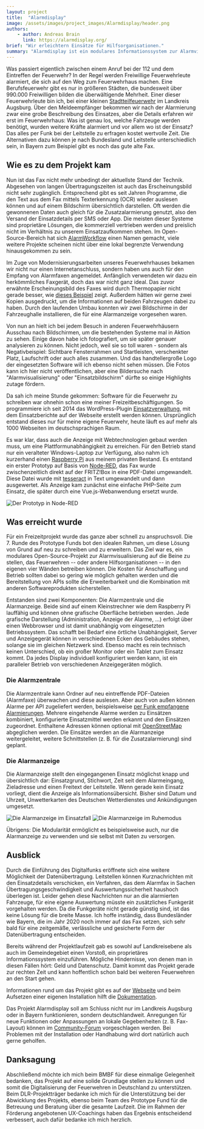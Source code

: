 ```yaml
---
layout: project
title:  "Alarmdisplay"
image: /assets/images/project_images/Alarmdisplay/header.png
authors:
    - author: Andreas Brain
      link: https://alarmdisplay.org/
brief: "Wir erleichtern Einsätze für Hilfsorganisationen."
summary: "Alarmdisplay ist ein modulares Informationssystem zur Alarmvisualisierung für Feuerwehren und andere Hilfsorganisationen. Ebenso kann es zur Zusatzalarmierung verwendet und durch seine vielen Schnittstellen mit anderer Software verknüpft werden."
---
```


Was passiert eigentlich zwischen einem Anruf bei der 112 und dem Eintreffen der Feuerwehr?
In der Regel werden Freiwillige Feuerwehrleute alarmiert, die sich auf den Weg zum Feuerwehrhaus machen.
Eine Berufsfeuerwehr gibt es nur in größeren Städten, die bundesweit über 990.000 Freiwilligen bilden die überwältigende Mehrheit.
Einer dieser Feuerwehrleute bin ich, bei einer kleinen [Stadtteilfeuerwehr](https://www.feuerwehr-ottmarshausen.de/) im Landkreis Augsburg.
Über den Meldeempfänger bekommen wir nach der Alarmierung zwar eine grobe Beschreibung des Einsatzes, aber die Details erfahren wir erst im Feuerwehrhaus:
Was ist genau los, welche Fahrzeuge werden benötigt, wurden weitere Kräfte alarmiert und vor allem wo ist der Einsatz?
Das alles per Funk bei der Leitstelle zu erfragen kostet wertvolle Zeit.
Die Alternativen dazu können je nach Bundesland und Leitstelle unterschiedlich sein, in Bayern zum Beispiel gibt es noch das gute alte Fax.

## Wie es zu dem Projekt kam

Nun ist das Fax nicht mehr unbedingt der aktuellste Stand der Technik.
Abgesehen von langen Übertragungszeiten ist auch das Erscheinungsbild nicht sehr zugänglich.
Entsprechend gibt es seit Jahren Programme, die den Text aus dem Fax mittels Texterkennung (OCR) wieder auslesen können und auf einem Bildschirm übersichtlich darstellen.
Oft werden die gewonnenen Daten auch gleich für die Zusatzalarmierung genutzt, also den Versand der Einsatzdetails per SMS oder App.
Die meisten dieser Systeme sind proprietäre Lösungen, die kommerziell vertrieben werden und preislich nicht im Verhältnis zu unserem Einsatzaufkommen stehen.
Im Open-Source-Bereich hat sich [AlarmWorkflow](https://github.com/OpenFireSource/AlarmWorkflow) einen Namen gemacht, viele weitere Projekte scheinen nicht über eine lokal begrenzte Verwendung hinausgekommen zu sein.

Im Zuge von Modernisierungsarbeiten unseres Feuerwehrhauses bekamen wir nicht nur einen Internetanschluss, sondern haben uns auch für den Empfang von Alarmfaxen angemeldet.
Anfänglich verwendeten wir dazu ein herkömmliches Faxgerät, doch das war nicht ganz ideal.
Das zuvor erwähnte Erscheinungsbild des Faxes wird durch Thermopapier nicht gerade besser, wie [dieses Beispiel](/assets/images/project_images/Alarmdisplay/Alarmfax-AW2012.jpg) zeigt.
Außerdem hätten wir gerne zwei Kopien ausgedruckt, um die Informationen auf beiden Fahrzeugen dabei zu haben.
Durch den laufenden Umbau konnten wir zwei Bildschirme in der Fahrzeughalle installieren, die für eine Alarmanzeige vorgesehen waren.

Von nun an hielt ich bei jedem Besuch in anderen Feuerwehrhäusern Ausschau nach Bildschirmen, um die bestehenden Systeme mal in Aktion zu sehen.
Einige davon habe ich fotografiert, um sie später genauer analysieren zu können.
Nicht jedoch, weil sie so toll waren - sondern als Negativbeispiel:
Sichtbare Fensterrahmen und Startleisten, verschenkter Platz, Laufschrift oder auch alles zusammen.
Und das handtellergroße Logo der eingesetzten Software will ich ebenso nicht sehen müssen.
Die Fotos kann ich hier nicht veröffentlichen, aber eine Bildersuche nach "Alarmvisualisierung" oder "Einsatzbildschirm" dürfte so einige Highlights zutage fördern.

Da sah ich meine Stunde gekommen: Software für die Feuerwehr zu schreiben war ohnehin schon eine meiner Freizeitbeschäftigungen.
So programmiere ich seit 2014 das WordPress-Plugin [Einsatzverwaltung](https://einsatzverwaltung.abrain.de/), mit dem Einsatzberichte auf der Webseite erstellt werden können.
Ursprünglich entstand dieses nur für meine eigene Feuerwehr, heute läuft es auf mehr als 1000 Webseiten im deutschsprachigen Raum.

Es war klar, dass auch die Anzeige mit Webtechnologien gebaut werden muss, um eine Plattformunabhängigkeit zu erreichen.
Für den Betrieb stand nur ein veralteter Windows-Laptop zur Verfügung, also nahm ich kurzerhand einen [Raspberry Pi](https://www.raspberrypi.org/) aus meinem privaten Bestand.
Es entstand ein erster Prototyp auf Basis von [Node-RED](https://nodered.org/), das Fax wurde zwischenzeitlich direkt auf der FRITZ!Box in eine PDF-Datei umgewandelt.
Diese Datei wurde mit [tesseract](https://tesseract-ocr.github.io/) in Text umgewandelt und dann ausgewertet.
Als Anzeige kam zunächst eine einfache PHP-Seite zum Einsatz, die später durch eine Vue.js-Webanwendung ersetzt wurde.

![Der Prototyp in Node-RED](/assets/images/project_images/Alarmdisplay/node-red.png)

## Was erreicht wurde

Für ein Freizeitprojekt wurde das ganze aber schnell zu anspruchsvoll.
Die 7. Runde des Prototype Funds bot den idealen Rahmen, um diese Lösung von Grund auf neu zu schreiben und zu erweitern.
Das Ziel war es, ein modulares Open-Source-Projekt zur Alarmvisualisierung auf die Beine zu stellen, das Feuerwehren -- oder andere Hilfsorganisationen -- in den eigenen vier Wänden betreiben können.
Die Kosten für Anschaffung und Betrieb sollten dabei so gering wie möglich gehalten werden und die Bereitstellung von APIs sollte die Erweiterbarkeit und die Kombination mit anderen Softwareprodukten sicherstellen.

Entstanden sind zwei Komponenten: Die Alarmzentrale und die Alarmanzeige.
Beide sind auf einem Kleinstrechner wie dem Raspberry Pi lauffähig und können ohne grafische Oberfläche betrieben werden.
Jede grafische Darstellung (Administration, Anzeige der Alarme, ...) erfolgt über einen Webbrowser und ist damit unabhängig vom eingesetzten Betriebssystem.
Das schafft bei Bedarf eine örtliche Unabhängigkeit, Server und Anzeigegerät können in verschiedenen Ecken des Gebäudes stehen, solange sie im gleichen Netzwerk sind.
Ebenso macht es rein technisch keinen Unterschied, ob ein großer Monitor oder ein Tablet zum Einsatz kommt.
Da jedes Display individuell konfiguriert werden kann, ist ein paralleler Betrieb von verschiedenen Anzeigegeräten möglich.

### Die Alarmzentrale

Die Alarmzentrale kann Ordner auf neu eintreffende PDF-Dateien (Alarmfaxe) überwachen und diese auslesen.
Aber auch von außen können Alarme per API zugeliefert werden, beispielsweise [per Funk empfangene Alarmierungen](https://de.wikipedia.org/wiki/Alarmierungssysteme_der_Feuerwehr).
Mehrere eingehende Alarme werden zu Einsätzen kombiniert, konfigurierte Einsatzmittel werden erkannt und den Einsätzen zugeordnet.
Enthaltene Adressen können optional mit [OpenStreetMap](https://www.openstreetmap.org/) abgeglichen werden.
Die Einsätze werden an die Alarmanzeige weitergeleitet, weitere Schnittstellen (z. B. für die Zusatzalarmierung) sind geplant.

### Die Alarmanzeige

Die Alarmanzeige stellt den eingegangenen Einsatz möglichst knapp und übersichtlich dar:
Einsatzgrund, Stichwort, Zeit seit dem Alarmeingang, Zieladresse und einen Freitext der Leitstelle.
Wenn gerade kein Einsatz vorliegt, dient die Anzeige als Informationsübersicht.
Bisher sind Datum und Uhrzeit, Unwetterkarten des Deutschen Wetterdienstes und Ankündigungen umgesetzt.

![Die Alarmanzeige im Einsatzfall](/assets/images/project_images/Alarmdisplay/einsatz-opt.jpg)
![Die Alarmanzeige im Ruhemodus](/assets/images/project_images/Alarmdisplay/ruhemodus-opt.jpg)

Übrigens: Die Modularität ermöglicht es beispielsweise auch, nur die Alarmanzeige zu verwenden und sie selbst mit Daten zu versorgen.

## Ausblick

Durch die Einführung des Digitalfunks eröffnete sich eine weitere Möglichkeit der Datenübertragung.
Leitstellen können Kurznachrichten mit den Einsatzdetails verschicken, ein Verfahren, das dem Alarmfax in Sachen Übertragungsgeschwindigkeit und Auswertungssicherheit haushoch überlegen ist.
Leider gehen diese Nachrichten nur an die alarmierten Fahrzeuge, für eine eigene Auswertung müsste ein zusätzliches Funkgerät vorgehalten werden.
Da die Funkgeräte nicht gerade günstig sind, ist das keine Lösung für die breite Masse.
Ich hoffe inständig, dass Bundesländer wie Bayern, die im Jahr 2020 noch immer auf das Fax setzen, sich sehr bald für eine zeitgemäße, verlässliche und gesicherte Form der Datenübertragung entscheiden.

Bereits während der Projektlaufzeit gab es sowohl auf Landkreisebene als auch im Gemeindegebiet einen Vorstoß, ein proprietäres Informationssystem einzuführen.
Mögliche Hindernisse, von denen man in diesen Fällen hört: Geld und Datenschutz.
Damit kommt das Projekt gerade zur rechten Zeit und kann hoffentlich schon bald bei weiteren Feuerwehren an den Start gehen.

Informationen rund um das Projekt gibt es auf der [Webseite](https://alarmdisplay.org/) und beim Aufsetzen einer eigenen Installation hilft die [Dokumentation](https://docs.alarmdisplay.org/).

Das Projekt Alarmdisplay soll am Schluss nicht nur im Landkreis Augsburg oder in Bayern funktionieren, sondern deutschlandweit.
Anregungen für neue Funktionen oder Anpassungen an lokale Gegebenheiten (z. B. Fax-Layout) können im [Community-Forum](https://community.alarmdisplay.org/) vorgeschlagen werden.
Bei Problemen mit der Installation oder Handhabung wird dort natürlich auch gerne geholfen.

## Danksagung

Abschließend möchte ich mich beim BMBF für diese einmalige Gelegenheit bedanken, das Projekt auf eine solide Grundlage stellen zu können und somit die Digitalisierung der Feuerwehren in Deutschland zu unterstützen.
Beim DLR-Projektträger bedanke ich mich für die Unterstützung bei der Abwicklung des Projekts, ebenso beim Team des Prototype Fund für die Betreuung und Beratung über die gesamte Laufzeit.
Die im Rahmen der Förderung angebotenen UX-Coachings haben das Ergebnis entscheidend verbessert, auch dafür bedanke ich mich herzlich.

